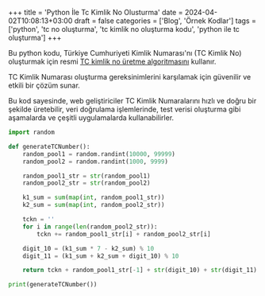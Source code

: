+++
title = 'Python İle Tc Kimlik No Olusturma'
date = 2024-04-02T10:08:13+03:00
draft = false
categories = ['Blog', 'Örnek Kodlar']
tags = ['python', 'tc no oluşturma', 'tc kimlik no oluşturma kodu', 'python ile tc oluşturma']
+++

Bu python kodu, Türkiye Cumhuriyeti Kimlik Numarası'nı (TC Kimlik No) oluşturmak için resmi [TC kimlik no üretme algoritmasını](https://tc-no.com/tc-kimlik-numarasi-algoritmasi/) kullanır.

TC Kimlik Numarası oluşturma gereksinimlerini karşılamak için güvenilir ve etkili bir çözüm sunar.

Bu kod sayesinde, web geliştiriciler TC Kimlik Numaralarını hızlı ve doğru bir şekilde üretebilir, veri doğrulama işlemlerinde, test verisi oluşturma gibi aşamalarda ve çeşitli uygulamalarda kullanabilirler.


```python {linenos=true}
import random

def generateTCNumber():
    random_pool1 = random.randint(10000, 99999)
    random_pool2 = random.randint(1000, 9999)

    random_pool1_str = str(random_pool1)
    random_pool2_str = str(random_pool2)

    k1_sum = sum(map(int, random_pool1_str))
    k2_sum = sum(map(int, random_pool2_str))

    tckn = ''
    for i in range(len(random_pool2_str)):
        tckn += random_pool1_str[i] + random_pool2_str[i]

    digit_10 = (k1_sum * 7 - k2_sum) % 10
    digit_11 = (k1_sum + k2_sum + digit_10) % 10

    return tckn + random_pool1_str[-1] + str(digit_10) + str(digit_11)

print(generateTCNumber())

```

